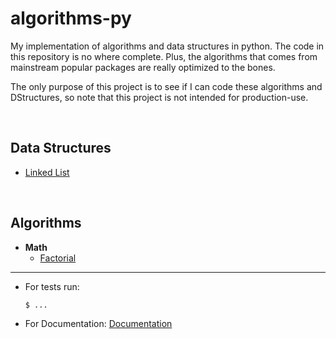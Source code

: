 # algorithms-py

My implementation of algorithms and data structures in python. The code in this repository is no where complete. Plus, the algorithms that comes from mainstream popular packages are really optimized to the bones.

The only purpose of this project is to see if I can code these algorithms and DStructures, so note that this project is not intended for production-use.

<br>

## Data Structures

- [Linked List](./data-structures/linked-list.py)  

<br>

## Algorithms

- **Math**
  - [Factorial](./algorithms/math/factorial.py)


---

- For tests run:
  ```
  $ ...
  ```

- For Documentation: [Documentation](./docs/index.md)
